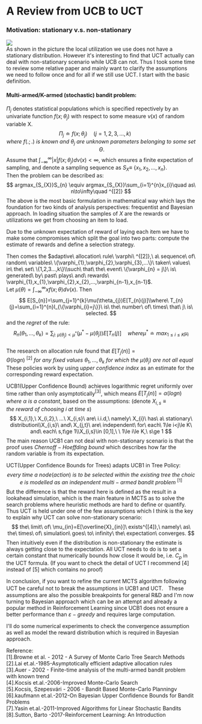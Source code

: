 # A Review from UCB to UCT
### Motivation: stationary v.s. non-stationary 
![](./pictures/UCB_Review.png)  
As shown in the picture the local utilization we use does not have a stationary distribution. However it's interesting to find that UCT actually can deal with non-stationary scenario while UCB can not. Thus I took some time to review some relative paper and mainly want to clarify the assumptions we need to follow once and for all if we still use UCT. I start with the basic definition.
#### Multi-armed/K-armed (stochastic) bandit problem:
$\Pi_{j}$ denotes statistical populations which is specified repectively by an univariate function $f(x; \theta_{j})$ with respect to some measure $\nu(x)$ of random variable X. 
$$
\Pi_{j} \doteq f(x; \theta_{j})\quad(j = 1,2,3,...,k)\qquad where\ f(.; .)\ is\ known\ and\ \theta_{j}\ are\ unknown\ parameters\ belonging\ to\ some\ set\ \Theta.  
$$
Assume that $\int_{-\infty}^{\infty}|x|f(x;\theta_{j})d\nu(x) < \infty$, which ensures a finite expectation of sampling, and denote a sampling sequence as $S_{X}\equiv$ {$x_{1},x_{2},...,x_{n}$}.  
Then the problem can be described as:
$$
argmax_{S_{X}}S_{n} \equiv argmax_{S_{X}}\sum_{i=1}^{n}x_{i}\quad as\ n\to\infty\quad ^{[2]}
$$
The above is the most basic formulation in mathematical way which lays the foundation for two kinds of analysis perspectives: frequentist and Bayesian approach. In loading situation the samples of $X$ are the rewards or utilizations we get from choosing an item to load.  
  
Due to the unknown expectation of reward of laying each item we have to make some compromises which split the goal into two parts: compute the estimate of rewards and define a selection strategy. 

Then comes the $adaptive\ allocation\ rule\ \varphi\ ^{[2]},\ a\ sequence\ of\ random\ variables\ \{\varphi_{1},\varphi_{2},\varphi_{3},...\}\ taken\ values\ in\ the\ set\ \{1,2,3...,k\}\\such\ that\ the\ event\ \{\varphi_{n} = j\}\ is\ generated\ by\ past\ plays\ and\ rewards\ \varphi_{1},x_{1},\varphi_{2},x_{2},...,\varphi_{n-1},x_{n-1}$.  
Let $\mu(\theta)=\int_{-\infty}^{\infty}xf(x;\theta)d\nu(x)$. Then 
$$
E[S_{n}]=\sum_{j=1}^{k}\mu(\theta_{j})E[T_{n}(j)]\\where\ T_{n}(j)=\sum_{i=1}^{n}I_{\{\varphi_{i}=j\}}\ is\ the\ number\ of\ times\ that\ j\ is\ selected. 
$$
and the $regret$ of the rule:
$$
R_{n}(\theta_{1},...,\theta_{k})=\sum_{j:\ \mu(\theta_{j})<\mu^{*}}(\mu^{*}-\mu(\theta_{j}))E[T_{n}(j)]\quad where \mu^{*}\doteq max_{1\le i\le K}\mu_{i}
$$  
The research on allocation rule found that $E[T_{j}(n)]=\Theta(logn)\ ^{[2]}\ for\ any\ fixed\ values\ \theta_{1},...,\theta_{k}\ for\ which\ the\ \mu(\theta_{j})\ are\ not\ all\ equal$  
These policies work by using $upper\ confidence\ index$ as an estimate for the corresponding reward expectation.

UCB1(Upper Confidence Bound) achieves logarithmic regret uniformly over time rather than only asymptotically$^{[3]}$, which means $E[T_{j}(n)]=\alpha(logn)\quad where\  \alpha\ is\ a\ constant$, based on the assumptions: (denote $X_{i,s}\equiv the\ reward\ of\ choosing\ i\ at\ time\ s$)
$$
X_{i,1},\ X_{i,2},\ ...\ X_{i,s}\ are\ i.i.d,\ namely\ X_{i}\ has\ a\ stationary\ distribution\\X_{i,s}\ and\ X_{j,t}\ are\ independent\ for\ each\ 1\le i<j\le K\ and\ each\ s,t\ge 1\\X_{i,s}\in [0,1],\ \ 1\le i\le K,\ s\ge 1
$$ 
The main reason UCB1 can not deal with non-stationary scenario is that the proof uses $Chernoff-Hoeffding\ bound$ which describes how far the random variable is from its expectation.

UCT(Upper Confidence Bounds for Trees) adapts UCB1 in Tree Policy:
$$
every\ time\ a\ node(action)\ is\ to\ be\ selected\ within\ the\ existing\ tree\ the\ choice\ is\ modelled\ as\ an\ independent\ multi-armed\ bandit\ problem\ ^{[1]}
$$
But the difference is that the reward here is defined as the result in a lookahead simulation, which is the main feature in MCTS as to solve the search problems where heuristic methods are hard to define or quantify. Thus UCT is held under one of the few assumptions which I think is the key to explain why UCT can solve non-stationary scenario:
$$
the\ limit\ of\ \mu_{in}=E[\overline{X}_{in}]\ exists^{[4]},\ namely\ as\ the\ times\ of\ simulation\ goes\ to\ infinity\ the\ expectation\ converges.
$$
Then intuitively even if the distribution is non-stationary the estimate is always getting close to the expectation. All UCT needs to do is to set a certain constant that numerically bounds how close it would be, i.e. $C_{p}$ in the UCT formula.
(If you want to check the detail of UCT I recommend [4] instead of [5] which contains no proof)

In conclusion, if you want to refine the current MCTS algorithm following UCT be careful not to break the assumptions in UCB1 and UCT.　These assumptions are also the possible breakpoints for general R&D and I'm now turning to Bayesian approach which can be an attempt and already a popular method in Reinforcement Learning since UCB1 does not ensure a better performance than $\varepsilon -greedy$ and requires large computation.

I'll do some numerical experiments to check the convergence assumption as well as model the reward distribution which is required in Bayesian approach.

Reference:  
[1].Browne et al. - 2012 - A Survey of Monte Carlo Tree Search Methods  
[2].Lai et.al.-1985-Asymptotically efficient adaptive allocation rules  
[3].Auer - 2002 - Finite-time analysis of the multi-armed bandit problem with known trend  
[4].Kocsis et.al.-2006-Improved Monte-Carlo Search  
[5].Kocsis, Szepesvári - 2006 - Bandit Based Monte-Carlo Planningv  
[6].kaufmann et.al.-2012-On Bayesian Upper Confidence Bounds for Bandit Problems  
[7].Yasin et.al.-2011-Improved Algorithms for Linear Stochastic Bandits  
[8].Sutton, Barto -2017-Reinforcement Learning: An Introduction
